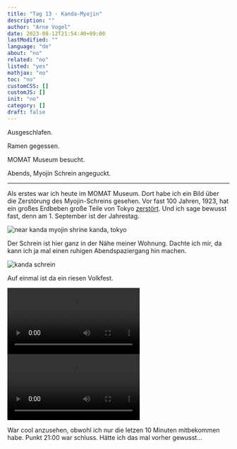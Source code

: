 ```yaml
---
title: "Tag 13 - Kanda-Myojin"
description: ""
author: "Arne Vogel"
date: 2023-08-12T21:54:40+09:00
lastModified: ""
language: "de"
about: "no"
related: "no"
listed: "yes"
mathjax: "no"
toc: "no"
customCSS: []
customJS: []
init: "no"
category: []
draft: false
---
```


Ausgeschlafen.

Ramen gegessen.

MOMAT Museum besucht.

Abends, Myojin Schrein angeguckt.

---

Als erstes war ich heute im MOMAT Museum.
Dort habe ich ein Bild über die Zerstörung des Myojin-Schreins gesehen.
Vor fast 100 Jahren, 1923, hat ein großes Erdbeben große Teile von Tokyo [zerstört](https://de.wikipedia.org/wiki/Gro%C3%9Fes_Kant%C5%8D-Erdbeben_1923).
Und ich sage bewusst fast, denn am 1. September ist der Jahrestag.

![near kanda myojin shrine kanda, tokyo](kanda-zerstörung.jpg)

Der Schrein ist hier ganz in der Nähe meiner Wohnung.
Dachte ich mir, da kann ich ja mal einen ruhigen Abendspaziergang hin machen.

![kanda schrein](kanda-schrein.jpg)

Auf einmal ist da ein riesen Volkfest.

<video controls src="kanda-shrine.mp4"></video>
<video controls src="kanda-shrine-2.mp4"></video>

War cool anzusehen, obwohl ich nur die letzen 10 Minuten mitbekommen habe.
Punkt 21:00 war schluss.
Hätte ich das mal vorher gewusst...
